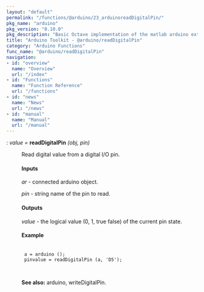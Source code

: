 ```yaml
---
layout: "default"
permalink: "/functions/@arduino/23_arduinoreadDigitalPin/"
pkg_name: "arduino"
pkg_version: "0.10.0"
pkg_description: "Basic Octave implementation of the matlab arduino extension,  allowing communication to a programmed arduino board to control its  hardware."
title: "Arduino Toolkit - @arduino/readDigitalPin"
category: "Arduino Functions"
func_name: "@arduino/readDigitalPin"
navigation:
- id: "overview"
  name: "Overview"
  url: "/index"
- id: "Functions"
  name: "Function Reference"
  url: "/functions"
- id: "news"
  name: "News"
  url: "/news"
- id: "manual"
  name: "Manual"
  url: "/manual"
---
```

<dl class="def">
<dt id="index-readDigitalPin"><span class="category">: </span><span><em><var>value</var> =</em> <strong>readDigitalPin</strong> <em>(<var>obj</var>, <var>pin</var>)</em><a href='#index-readDigitalPin' class='copiable-anchor'></a></span></dt>
<dd><p>Read digital value from a digital I/O pin.
</p>
<span id="Inputs"></span><h4 class="subsubheading">Inputs</h4>
<p><var>ar</var> - connected arduino object.
</p>
<p><var>pin</var> - string name of the pin to read.
</p>
<span id="Outputs"></span><h4 class="subsubheading">Outputs</h4>
<p><var>value</var> - the logical value (0, 1, true false) of the current pin state.
</p>
<span id="Example"></span><h4 class="subsubheading">Example</h4>
<div class="example">
<pre class="example"> <code>
 a = arduino ();
 pinvalue = readDigitalPin (a, 'D5');
 </code>
 </pre></div>


<p><strong>See also:</strong> arduino, writeDigitalPin.
 </p></dd></dl>